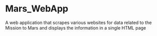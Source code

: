 # Mars_WebApp
A web application that scrapes various websites for data related to the Mission to Mars and displays the information in a single HTML page
